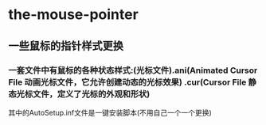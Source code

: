 # the-mouse-pointer
一些鼠标的指针样式更换
-
### 一套文件中有鼠标的各种状态样式:(光标文件).ani(Animated Cursor File 动画光标文件，它允许创建动态的光标效果) .cur(Cursor File 静态光标文件，定义了光标的外观和形状)
其中的AutoSetup.inf文件是一键安装脚本(不用自己一个一个更换)
